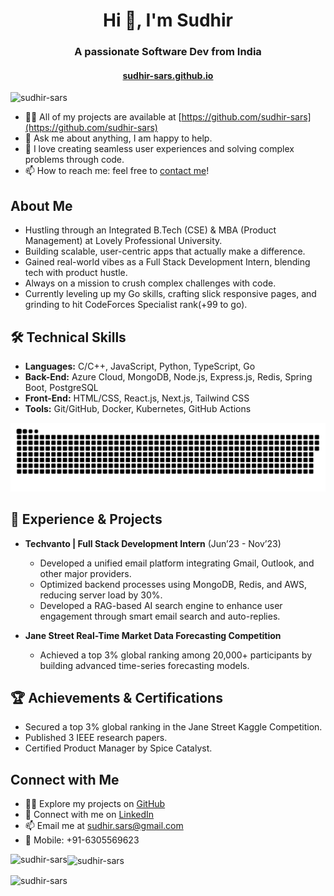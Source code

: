 <h1 align="center">Hi 👋, I'm Sudhir</h1>
<h3 align="center">A passionate Software Dev from India</h3>

<h4 align="center"><a href="https://sudhir-sars.github.io/">sudhir-sars.github.io</a></h4>

<p align="left">
  <img src="https://komarev.com/ghpvc/?username=sudhir-sars&label=Profile%20views&color=0e75b6&style=flat" alt="sudhir-sars" />
</p>

- 👨‍💻 All of my projects are available at [https://github.com/sudhir-sars](https://github.com/sudhir-sars)
- 💬 Ask me about anything, I am happy to help.
- 🚀 I love creating seamless user experiences and solving complex problems through code.
- 📫 How to reach me: feel free to [contact me](https://www.linkedin.com/in/sudhir-sars/)!
  

## About Me
- Hustling through an Integrated B.Tech (CSE) & MBA (Product Management) at Lovely Professional University.  
- Building scalable, user-centric apps that actually make a difference.  
- Gained real-world vibes as a Full Stack Development Intern, blending tech with product hustle.  
- Always on a mission to crush complex challenges with code.  
- Currently leveling up my Go skills, crafting slick responsive pages, and grinding to hit CodeForces Specialist rank(+99 to go).

## 🛠️ Technical Skills
- **Languages:** C/C++, JavaScript, Python, TypeScript, Go  
- **Back-End:** Azure Cloud, MongoDB, Node.js, Express.js, Redis, Spring Boot, PostgreSQL  
- **Front-End:** HTML/CSS, React.js, Next.js, Tailwind CSS  
- **Tools:** Git/GitHub, Docker, Kubernetes, GitHub Actions

<picture>
  <source media="(prefers-color-scheme: dark)" srcset="https://github.com/sudhir-sars/sudhir-sars/blob/dev/github-contribution-grid-snake.svg">
  <source media="(prefers-color-scheme: light)" srcset="https://github.com/sudhir-sars/sudhir-sars/blob/dev/github-contribution-grid-snake-dark.svg">
  <img alt="github-snake" src="https://github.com/sudhir-sars/sudhir-sars/blob/dev/github-contribution-grid-snake-dark.svg">
</picture>







## 🚀 Experience & Projects

- **Techvanto | Full Stack Development Intern** (Jun’23 - Nov’23)  
  - Developed a unified email platform integrating Gmail, Outlook, and other major providers.  
  - Optimized backend processes using MongoDB, Redis, and AWS, reducing server load by 30%.  
  - Developed a RAG-based AI search engine to enhance user engagement through smart email search and auto-replies.

- **Jane Street Real-Time Market Data Forecasting Competition**  
  - Achieved a top 3% global ranking among 20,000+ participants by building advanced time-series forecasting models.


## 🏆 Achievements & Certifications
- Secured a top 3% global ranking in the Jane Street Kaggle Competition.  
- Published 3 IEEE research papers.   
- Certified Product Manager by Spice Catalyst.  

## Connect with Me
- 👨‍💻 Explore my projects on [GitHub](https://github.com/sudhir-sars)  
- 💼 Connect with me on [LinkedIn](https://linkedin.com/in/sudhir-sars)  
- 📫 Email me at [sudhir.sars@gmail.com](mailto:sudhir.sars@gmail.com)  
- 📱 Mobile: +91-6305569623



<p>
  <img align="left" src="https://github-readme-stats.vercel.app/api/top-langs?username=sudhir-sars&show_icons=true&locale=en&layout=compact" alt="sudhir-sars" />
</p>

<p>
  <img align="center" src="https://github-readme-stats.vercel.app/api?username=sudhir-sars&show_icons=true&locale=en" alt="sudhir-sars" />
</p>

<p>
  <img align="center" src="https://github-readme-streak-stats.herokuapp.com/?user=sudhir-sars" alt="sudhir-sars" />
</p>
